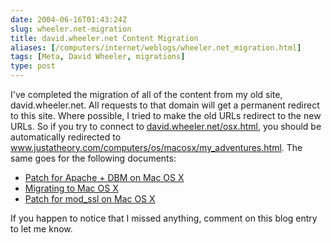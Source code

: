 ```yaml
--- 
date: 2004-06-16T01:43:24Z
slug: wheeler.net-migration
title: david.wheeler.net Content Migration
aliases: [/computers/internet/weblogs/wheeler.net_migration.html]
tags: [Meta, David Wheeler, migrations]
type: post
---
```


<p>I've completed the migration of all of the content from my old site,
david.wheeler.net. All requests to that domain will get a permanent redirect
to this site. Where possible, I tried to make the old URLs redirect to the new
URLs. So if you try to connect to <a href="http://david.wheeler.net/osx.html" title="The Old Mac OS X Adventures URL">david.wheeler.net/osx.html</a>, you should
be automatically redirected to <a href="/computers/os/macosx/my_adventures.html">www.justatheory.com/computers/os/macosx/my_adventures.html</a>. The same goes for the following documents:</p>

<ul>
  <li><a href="/2004/06/wheeler.net-migration/apache_dbm.patch">Patch for Apache + DBM on Mac OS X</a></li>
  <li><a href="/2004/06/wheeler.net-migration/migrating_to_macosx.pdf">Migrating to Mac OS X</a></li>
  <li><a href="/2004/06/wheeler.net-migration/mod_ssl_dylib.patch">Patch for mod_ssl on Mac OS X</a></li>
</ul>

<p>If you happen to notice that I missed anything, comment on this blog entry to let me know.</p>
